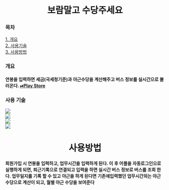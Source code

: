 <div align="center">

# 보람말고 수당주세요

</div>


### 목차
[1. 개요](#개요)<br>
[2. 사용기술](#사용-기술)<br>
[3. 사용방법](#사용방법)<br>


### 개요

#### 연봉을 입력하면 세금(국세청기준)과 야근수당을 계산해주고 버스 정보를 실시간으로 불러온다. <a href="https://pf1.ovmkas.co.kr">⏯Play Store</a><br>

### 사용 기술

<div align="left">

<img src="https://img.shields.io/badge/java-blue?style=flat&logo=oracle&logoColor=white"/>
<br>
<img src="https://img.shields.io/badge/sqlite-red?style=flat&logo=sqlite&logoColor=white"/>
<br>
<img src="https://img.shields.io/badge/공공데이터포털API-red?style=flat&logo=&logoColor=white"/>
<br>
<img src="https://img.shields.io/badge/AndroidStudio-gray?style=flat&logo=AndroidStudio&logoColor=white"/>

</div>

<div align="center">

# 사용방법

</div>

#### 회원가입 시 연봉을 입력하고, 업무시간을 입력하게 된다. 이 후 어플을 자동로그인으로 실행하게 되면, 퇴근기록으로 연결되고 입력을 하면 실시간 버스 정보로 버스를 조회 한다. 업무일지를 기록 할 수 있고 야근을 하게 된다면 기존에입력했던 업무시간외는 야근 수당으로 계산이 되고, 월별 야근 수당을 보여준다
